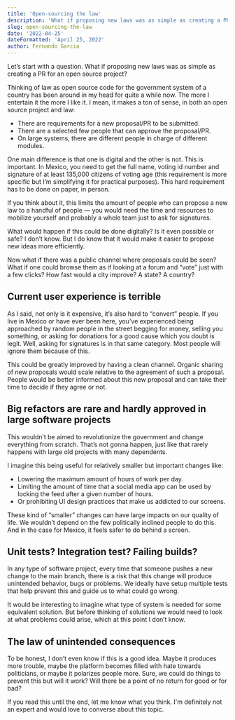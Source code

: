```yaml
---
title: 'Open-sourcing the law'
description: 'What if proposing new laws was as simple as creating a PR for an open source project?'
slug: open-sourcing-the-law
date: '2022-04-25'
dateFormatted: 'April 25, 2022'
author: Fernando Garcia
---
```


Let’s start with a question. What if proposing new laws was as simple as creating a PR for an open source project?

Thinking of law as open source code for the government system of a country has been around in my head for quite a while now. The more I entertain it the more I like it. I mean, it makes a ton of sense, in both an open source project and law:

* There are requirements for a new proposal/PR to be submitted.
* There are a selected few people that can approve the proposal/PR.
* On large systems, there are different people in charge of different modules.

One main difference is that one is digital and the other is not. This is important. In Mexico, you need to get the full name, voting id number and signature of at least 135,000 citizens of voting age (this requirement is more specific but I’m simplifying it for practical purposes). This hard requirement has to be done on paper, in person.

If you think about it, this limits the amount of people who can propose a new law to a handful of people — you would need the time and resources to mobilize yourself and probably a whole team just to ask for signatures.

What would happen if this could be done digitally? Is it even possible or safe? I don’t know. But I do know that it would make it easier to propose new ideas more efficiently.

Now what if there was a public channel where proposals could be seen? What if one could browse them as if looking at a forum and “vote” just with a few clicks? How fast would a city improve? A state? A country?

## Current user experience is terrible
As I said, not only is it expensive, it’s also hard to “convert” people. If you live in Mexico or have ever been here, you’ve experienced being approached by random people in the street begging for money, selling you something, or asking for donations for a good cause which you doubt is legit. Well, asking for signatures is in that same category. Most people will ignore them because of this.

This could be greatly improved by having a clean channel. Organic sharing of new proposals would scale relative to the agreement of such a proposal. People would be better informed about this new proposal and can take their time to decide if they agree or not.

## Big refactors are rare and hardly approved in large software projects
This wouldn’t be aimed to revolutionize the government and change everything from scratch. That’s not gonna happen, just like that rarely happens with large old projects with many dependents.

I imagine this being useful for relatively smaller but important changes like:

* Lowering the maximum amount of hours of work per day.
* Limiting the amount of time that a social media app can be used by locking the feed after a given number of hours.
* Or prohibiting UI design practices that make us addicted to our screens.

These kind of “smaller” changes can have large impacts on our quality of life. We wouldn’t depend on the few politically inclined people to do this. And in the case for Mexico, it feels safer to do behind a screen.

## Unit tests? Integration test? Failing builds?
In any type of software project, every time that someone pushes a new change to the main branch, there is a risk that this change will produce unintended behavior, bugs or problems. We ideally have setup multiple tests that help prevent this and guide us to what could go wrong.

It would be interesting to imagine what type of system is needed for some equivalent solution. But before thinking of solutions we would need to look at what problems could arise, which at this point I don’t know.

## The law of unintended consequences
To be honest, I don’t even know if this is a good idea. Maybe it produces more trouble, maybe the platform becomes filled with hate towards politicians, or maybe it polarizes people more. Sure, we could do things to prevent this but will it work? Will there be a point of no return for good or for bad?

If you read this until the end, let me know what you think. I'm definitely not an expert and would love to converse about this topic.